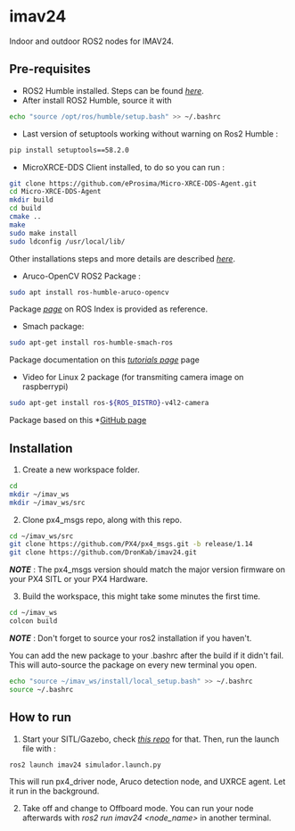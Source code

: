 # imav24

Indoor and outdoor ROS2 nodes for IMAV24.

## Pre-requisites

 - ROS2 Humble installed. Steps can be found *[here](https://docs.ros.org/en/humble/Installation/Ubuntu-Install-Debs.html)*.
 - After install ROS2 Humble, source it with
```sh
echo "source /opt/ros/humble/setup.bash" >> ~/.bashrc
 ```

 - Last version of setuptools working without warning on Ros2 Humble : 

```sh
pip install setuptools==58.2.0
```

 - MicroXRCE-DDS Client installed, to do so you can run : 
 
 ```sh
 git clone https://github.com/eProsima/Micro-XRCE-DDS-Agent.git
cd Micro-XRCE-DDS-Agent
mkdir build
cd build
cmake ..
make
sudo make install
sudo ldconfig /usr/local/lib/
 ```
 
 Other installations steps and more details are described *[here](https://docs.px4.io/main/en/middleware/uxrce_dds.html)*.

  - Aruco-OpenCV ROS2 Package :

  ```sh
  sudo apt install ros-humble-aruco-opencv
  ```

  Package *[page](https://index.ros.org/p/aruco_opencv/)* on ROS Index is provided as reference.
  - Smach package:
```sh
sudo apt-get install ros-humble-smach-ros
```
Package documentation on this *[tutorials page](https://wiki.ros.org/smach/Tutorials)* page
- Video for Linux 2 package (for transmiting camera image on raspberrypi)
```sh
sudo apt-get install ros-${ROS_DISTRO}-v4l2-camera
```
Package based on this *[GitHub page](https://gitlab.com/boldhearts/ros2_v4l2_camera)

## Installation

 1. Create a new workspace folder.

 ```sh
 cd
 mkdir ~/imav_ws
 mkdir ~/imav_ws/src
 ```

2. Clone px4_msgs repo, along with this repo.

```sh
cd ~/imav_ws/src
git clone https://github.com/PX4/px4_msgs.git -b release/1.14
git clone https://github.com/DronKab/imav24.git
```
**_NOTE_** : The px4_msgs version should match the major version firmware on your PX4 SITL or your PX4 Hardware.

3. Build the workspace, this might take some minutes the first time.

```sh
cd ~/imav_ws
colcon build
```

**_NOTE_** : Don't forget to source your ros2 installation if you haven't. 

You can add the new package to your .bashrc after the build if it didn't fail. This will auto-source the package on every new terminal you open.

```sh
echo "source ~/imav_ws/install/local_setup.bash" >> ~/.bashrc
source ~/.bashrc
```

 ## How to run

1. Start your SITL/Gazebo, check *[this repo](https://github.com/DronKab/imav24_sim.git)* for that. Then, run the launch file with :

```sh
ros2 launch imav24 simulador.launch.py 
```

This will run px4_driver node, Aruco detection node, and UXRCE agent. Let it run in the background.

2. Take off and change to Offboard mode. You can run your node afterwards with *ros2 run imav24 <node_name>* in another terminal.
